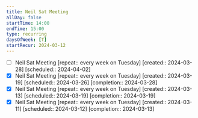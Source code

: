 ```yaml
---
title: Neil Sat Meeting
allDay: false
startTime: 14:00
endTime: 15:00
type: recurring
daysOfWeek: [T]
startRecur: 2024-03-12
---
```

- [ ] Neil Sat Meeting  [repeat:: every week on Tuesday]  [created:: 2024-03-28]  [scheduled:: 2024-04-02]
- [x] Neil Sat Meeting  [repeat:: every week on Tuesday]  [created:: 2024-03-19]  [scheduled:: 2024-03-26]  [completion:: 2024-03-28]
- [x] Neil Sat Meeting  [repeat:: every week on Tuesday]  [created:: 2024-03-13]  [scheduled:: 2024-03-19]  [completion:: 2024-03-19]
- [x] Neil Sat Meeting  [repeat:: every week on Tuesday]  [created:: 2024-03-11]  [scheduled:: 2024-03-12]  [completion:: 2024-03-13]